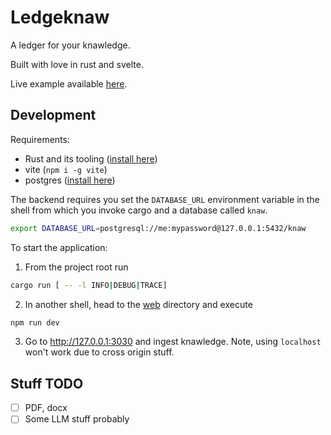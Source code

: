 # Ledgeknaw

A ledger for your knawledge.

Built with love in rust and svelte.

Live example available [here](https://knawledge.josipbenkodjakovic.from.hr).

## Development

Requirements:

- Rust and its tooling ([install here](https://www.rust-lang.org/tools/install))
- vite (`npm i -g vite`)
- postgres ([install here](https://www.postgresql.org/download/))

The backend requires you set the `DATABASE_URL` environment variable in the shell from which you invoke cargo and a database called `knaw`.

```bash
export DATABASE_URL=postgresql://me:mypassword@127.0.0.1:5432/knaw
```

To start the application:

1. From the project root run

```bash
cargo run [ -- -l INFO|DEBUG|TRACE]
```

2. In another shell, head to the [web](web) directory and execute

```bash
npm run dev
```

3. Go to http://127.0.0.1:3030 and ingest knawledge. Note, using `localhost` won't work due to cross origin stuff.

## Stuff TODO

- [ ] PDF, docx
- [ ] Some LLM stuff probably
